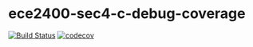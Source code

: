 # ece2400-sec4-c-debug-coverage
[![Build Status](https://travis-ci.org/karthikdash/ece2400-sec4-c-debug-coverage.svg?branch=master)](https://travis-ci.org/karthikdash/ece2400-sec4-c-debug-coverage)
[![codecov](https://codecov.io/gh/karthikdash/ece2400-sec4-c-debug-coverage/branch/master/graph/badge.svg)](https://codecov.io/gh/karthikdash/ece2400-sec4-c-debug-coverage)
